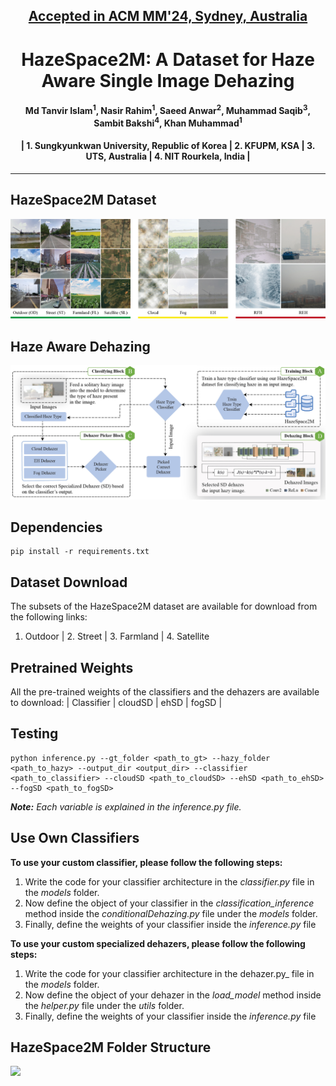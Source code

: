 <h2 align="center"><strong><a href="https://2024.acmmm.org/">Accepted in ACM MM'24, Sydney, Australia</a></strong></h2>
<h1 align="center"><strong>HazeSpace2M: A Dataset for Haze Aware Single Image Dehazing</strong></h2>

<h4 align="center">Md Tanvir Islam<sup>1</sup>, Nasir Rahim<sup>1</sup>, Saeed Anwar<sup>2</sup>, Muhammad Saqib<sup>3</sup>, Sambit Bakshi<sup>4</sup>, Khan Muhammad<sup>1</sup></h4>
<h4 align="center">| 1. Sungkyunkwan University, Republic of Korea | 2. KFUPM, KSA | 3. UTS, Australia | 4. NIT Rourkela, India |<br></h4>

----------
## HazeSpace2M Dataset
![](./assets/HazeSpace2M.jpg)
## Haze Aware Dehazing
![](./assets/proposedFramework.jpg)

## Dependencies
```
pip install -r requirements.txt
````

## Dataset Download
The subsets of the HazeSpace2M dataset are available for download from the following links:
1. Outdoor | 2. Street | 3. Farmland | 4. Satellite


## Pretrained Weights
All the pre-trained weights of the classifiers and the dehazers are available to download:
| Classifier | cloudSD | ehSD | fogSD |

## Testing
```
python inference.py --gt_folder <path_to_gt> --hazy_folder <path_to_hazy> --output_dir <output_dir> --classifier <path_to_classifier> --cloudSD <path_to_cloudSD> --ehSD <path_to_ehSD> --fogSD <path_to_fogSD>

````
_**Note:** Each variable is explained in the inference.py file._


## Use Own Classifiers
**To use your custom classifier, please follow the following steps:**
1. Write the code for your classifier architecture in the _classifier.py_ file in the _models_ folder.
2. Now define the object of your classifier in the _classification_inference_ method inside the _conditionalDehazing.py_ file under the _models_ folder.
3. Finally, define the weights of your classifier inside the _inference.py_ file
   
**To use your custom specialized dehazers, please follow the following steps:**
1. Write the code for your classifier architecture in the dehazer.py_ file in the _models_ folder.
2. Now define the object of your dehazer in the _load_model_ method inside the _helper.py_ file under the _utils_ folder.
3. Finally, define the weights of your classifier inside the _inference.py_ file

## HazeSpace2M Folder Structure
![](./assets/datasetStructure-01.jpg)
